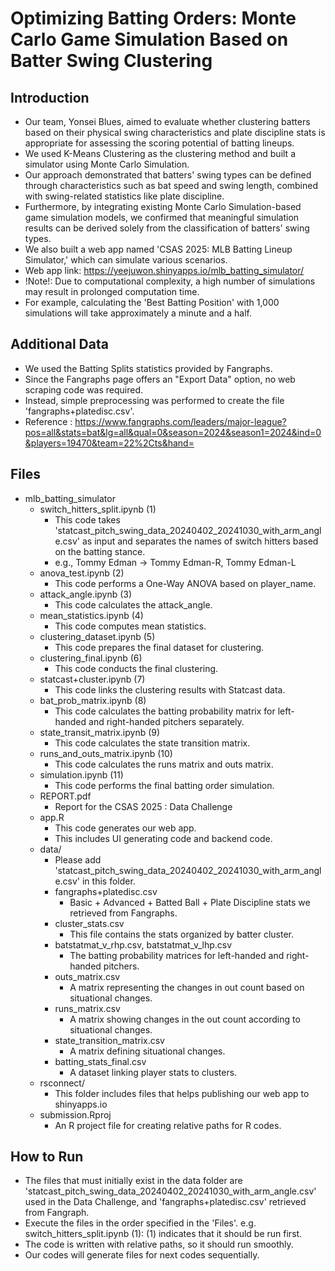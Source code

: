 # Optimizing Batting Orders: Monte Carlo Game Simulation Based on Batter Swing Clustering

## Introduction
- Our team, Yonsei Blues, aimed to evaluate whether clustering batters based on their physical swing characteristics and plate discipline stats is appropriate for assessing the scoring potential of batting lineups.
- We used K-Means Clustering as the clustering method and built a simulator using Monte Carlo Simulation.
- Our approach demonstrated that batters' swing types can be defined through characteristics such as bat speed and swing length, combined with swing-related statistics like plate discipline.
- Furthermore, by integrating existing Monte Carlo Simulation-based game simulation models, we confirmed that meaningful simulation results can be derived solely from the classification of batters' swing types.
- We also built a web app named 'CSAS 2025: MLB Batting Lineup Simulator,' which can simulate various scenarios.
- Web app link: https://yeejuwon.shinyapps.io/mlb_batting_simulator/
- !Note!: Due to computational complexity, a high number of simulations may result in prolonged computation time.
- For example, calculating the 'Best Batting Position' with 1,000 simulations will take approximately a minute and a half.

## Additional Data
- We used the Batting Splits statistics provided by Fangraphs. 
- Since the Fangraphs page offers an "Export Data" option, no web scraping code was required.
- Instead, simple preprocessing was performed to create the file 'fangraphs+platedisc.csv'.
- Reference : https://www.fangraphs.com/leaders/major-league?pos=all&stats=bat&lg=all&qual=0&season=2024&season1=2024&ind=0&players=19470&team=22%2Cts&hand=

## Files
- mlb_batting_simulator
  - switch_hitters_split.ipynb (1)
    - This code takes 'statcast_pitch_swing_data_20240402_20241030_with_arm_angle.csv' as input and separates the names of switch hitters based on the batting stance.
    - e.g., Tommy Edman -> Tommy Edman-R, Tommy Edman-L
  - anova_test.ipynb (2)
    - This code performs a One-Way ANOVA based on player_name.
  - attack_angle.ipynb (3)
    - This code calculates the attack_angle.
  - mean_statistics.ipynb (4)
    - This code computes mean statistics.
  - clustering_dataset.ipynb (5)
    - This code prepares the final dataset for clustering.
  - clustering_final.ipynb (6)
    - This code conducts the final clustering.
  - statcast+cluster.ipynb (7)
    - This code links the clustering results with Statcast data.
  - bat_prob_matrix.ipynb (8)
    - This code calculates the batting probability matrix for left-handed and right-handed pitchers separately.
  - state_transit_matrix.ipynb (9)
    - This code calculates the state transition matrix.
  - runs_and_outs_matrix.ipynb (10)
    - This code calculates the runs matrix and outs matrix.
  - simulation.ipynb (11)
    - This code performs the final batting order simulation.
  - REPORT.pdf
    - Report for the CSAS 2025 : Data Challenge
  - app.R
    - This code generates our web app.
    - This includes UI generating code and backend code.
  - data/
    - Please add 'statcast_pitch_swing_data_20240402_20241030_with_arm_angle.csv' in this folder.
    - fangraphs+platedisc.csv
      - Basic + Advanced + Batted Ball + Plate Discipline stats we retrieved from Fangraphs.
    - cluster_stats.csv
      - This file contains the stats organized by batter cluster.
    - batstatmat_v_rhp.csv, batstatmat_v_lhp.csv
      - The batting probability matrices for left-handed and right-handed pitchers.
    - outs_matrix.csv
      - A matrix representing the changes in out count based on situational changes.
    - runs_matrix.csv
      - A matrix showing changes in the out count according to situational changes.
    - state_transition_matrix.csv
      - A matrix defining situational changes.
    - batting_stats_final.csv
      - A dataset linking player stats to clusters.
  - rsconnect/
    - This folder includes files that helps publishing our web app to shinyapps.io
  - submission.Rproj
    - An R project file for creating relative paths for R codes.

## How to Run
- The files that must initially exist in the data folder are 'statcast_pitch_swing_data_20240402_20241030_with_arm_angle.csv' used in the Data Challenge, and 'fangraphs+platedisc.csv' retrieved from Fangraph.
- Execute the files in the order specified in the 'Files'. e.g. switch_hitters_split.ipynb (1): (1) indicates that it should be run first.
- The code is written with relative paths, so it should run smoothly.
- Our codes will generate files for next codes sequentially.